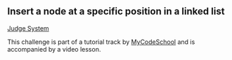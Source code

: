 ## Insert a node at a specific position in a linked list

[Judge System](https://www.hackerrank.com/challenges/insert-a-node-at-a-specific-position-in-a-linked-list/problem)

This challenge is part of a tutorial track by [MyCodeSchool](https://www.youtube.com/user/mycodeschool) and is accompanied by a video lesson.

